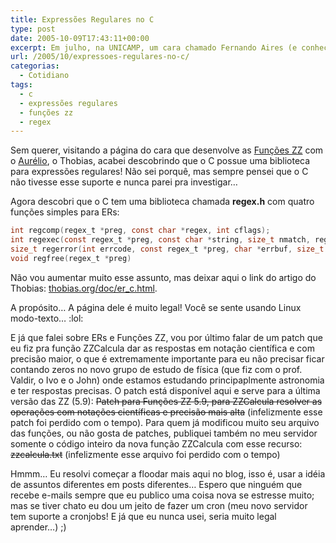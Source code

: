 ```yaml
---
title: Expressões Regulares no C
type: post
date: 2005-10-09T17:43:11+00:00
excerpt: Em julho, na UNICAMP, um cara chamado Fernando Aires (e conhecido como Tchê), falou brevemente que o "scanf" suportava alguma coisa que é quase uma expressão regular no seu primeiro argumento. Mas a biblioteca regex.h é bem mais legal!
url: /2005/10/expressoes-regulares-no-c/
categorias:
  - Cotidiano
tags:
  - c
  - expressões regulares
  - funções zz
  - regex
---
```


Sem querer, visitando a página do cara que desenvolve as [Funções ZZ][1] com o [Aurélio][2], o Thobias, acabei descobrindo que o C possue uma biblioteca para expressões regulares! Não sei porquê, mas sempre pensei que o C não tivesse esse suporte e nunca parei pra investigar…

Agora descobri que o C tem uma biblioteca chamada **regex.h** com quatro funções simples para ERs:

```c
int regcomp(regex_t *preg, const char *regex, int cflags);
int regexec(const regex_t *preg, const char *string, size_t nmatch, regmatch_t pmatch[], int eflags);
size_t regerror(int errcode, const regex_t *preg, char *errbuf, size_t errbuf_size);
void regfree(regex_t *preg)
```

Não vou aumentar muito esse assunto, mas deixar aqui o link do artigo do Thobias: [thobias.org/doc/er_c.html][3].

A propósito… A página dele é muito legal! Você se sente usando Linux modo-texto… :lol:

E já que falei sobre ERs e Funções ZZ, vou por último falar de um patch que eu fiz pra função ZZCalcula dar as respostas em notação científica e com precisão maior, o que é extremamente importante para eu não precisar ficar contando zeros no novo grupo de estudo de física (que fiz com o prof. Valdir, o Ivo e o John) onde estamos estudando principaplmente astronomia e ter respostas precisas. O patch está disponível aqui e serve para a última versão das ZZ (5.9): ~~Patch para Funções ZZ 5.9, para ZZCalcula resolver as operações com notações científicas e precisão mais alta~~ (infelizmente esse patch foi perdido com o tempo). Para quem já modificou muito seu arquivo das funções, ou não gosta de patches, publiquei também no meu servidor somente o código inteiro da nova função ZZCalcula com esse recurso: ~~zzcalcula.txt~~ (infelizmente esse arquivo foi perdido com o tempo)

Hmmm… Eu resolvi começar a floodar mais aqui no blog, isso é, usar a idéia de assuntos diferentes em posts diferentes… Espero que ninguém que recebe e-mails sempre que eu publico uma coisa nova se estresse muito; mas se tiver chato eu dou um jeito de fazer um cron (meu novo servidor tem suporte a cronjobs! E já que eu nunca usei, seria muito legal aprender…) ;)

[1]: http://funcoeszz.net
[2]: http://aurelio.net
[3]: http://www.thobias.org/doc/er_c.html
